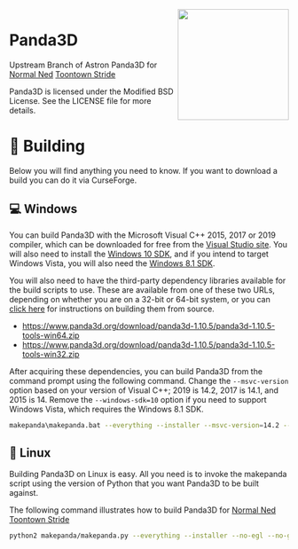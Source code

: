<img src="https://avatars2.githubusercontent.com/u/590956?v=3&s=500" align="right" width="200"/>

# Panda3D

Upstream Branch of Astron Panda3D for [Normal Ned](https://github.com/NormalNed) [Toontown Stride](https://github.com/NormalNed/ToontownStride)

Panda3D is licensed under the Modified BSD License.  See the LICENSE file for
more details.

# 🔨 Building
Below you will find anything you need to know. If you want to download a build you can do it via CurseForge. 

## 💻 Windows

You can build Panda3D with the Microsoft Visual C++ 2015, 2017 or 2019 compiler,
which can be downloaded for free from the [Visual Studio site](https://visualstudio.microsoft.com/downloads/).
You will also need to install the [Windows 10 SDK](https://developer.microsoft.com/en-us/windows/downloads/windows-10-sdk),
and if you intend to target Windows Vista, you will also need the
[Windows 8.1 SDK](https://go.microsoft.com/fwlink/p/?LinkId=323507).

You will also need to have the third-party dependency libraries available for
the build scripts to use.  These are available from one of these two URLs,
depending on whether you are on a 32-bit or 64-bit system, or you can
[click here](https://github.com/rdb/panda3d-thirdparty) for instructions on
building them from source.

- https://www.panda3d.org/download/panda3d-1.10.5/panda3d-1.10.5-tools-win64.zip
- https://www.panda3d.org/download/panda3d-1.10.5/panda3d-1.10.5-tools-win32.zip

After acquiring these dependencies, you can build Panda3D from the command
prompt using the following command.  Change the `--msvc-version` option based
on your version of Visual C++; 2019 is 14.2, 2017 is 14.1, and 2015 is 14.
Remove the `--windows-sdk=10` option if you need to support Windows Vista,
which requires the Windows 8.1 SDK.

```bash
makepanda\makepanda.bat --everything --installer --msvc-version=14.2 --windows-sdk=10 --no-eigen --threads=2
```

## 🐧 Linux

Building Panda3D on Linux is easy.  All you need is to invoke the makepanda
script using the version of Python that you want Panda3D to be built against.

The following command illustrates how to build Panda3D for [Normal Ned](https://github.com/NormalNed) [Toontown Stride](https://github.com/NormalNed/ToontownStride)
```bash
python2 makepanda/makepanda.py --everything --installer --no-egl --no-gles --no-gles2 --no-opencv
```
